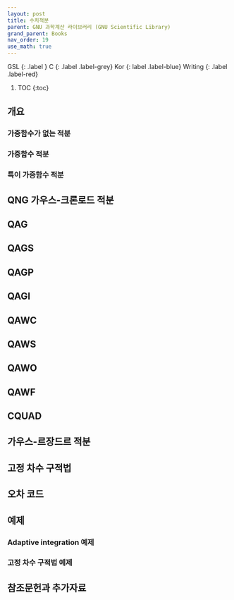 ```yaml
---
layout: post
title: 수치적분
parent: GNU 과학계산 라이브러리 (GNU Scientific Library)
grand_parent: Books
nav_order: 19
use_math: true
---
```


GSL
{: .label }
C
{: .label .label-grey}
Kor
{: label .label-blue}
Writing
{: .label .label-red}

1. TOC
{:toc}


## 개요

### 가중함수가 없는 적분

### 가중함수 적분

### 특이 가증함수 적분

## QNG 가우스-크론로드 적분

## QAG

## QAGS
## QAGP
## QAGI
## QAWC
## QAWS
## QAWO
## QAWF
## CQUAD

## 가우스-르장드르 적분
## 고정 차수 구적법
## 오차 코드
## 예제
### Adaptive integration 예제
### 고정 차수 구적법 예제

## 참조문헌과 추가자료